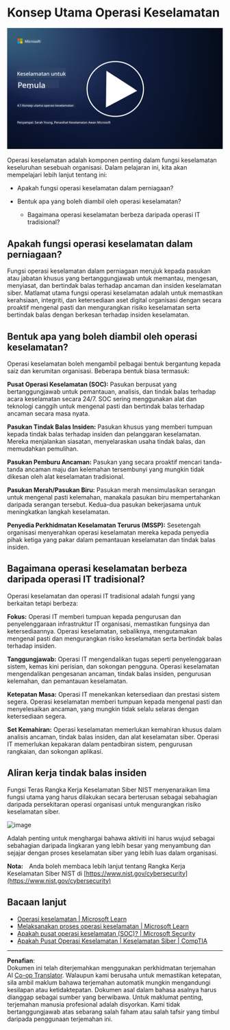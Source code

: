 <!--
CO_OP_TRANSLATOR_METADATA:
{
  "original_hash": "6a55b31df9eebf550d040cef0ef7dff3",
  "translation_date": "2025-09-04T02:04:16+00:00",
  "source_file": "4.1 SecOps key concepts.md",
  "language_code": "ms"
}
-->
# Konsep Utama Operasi Keselamatan

[![Tonton video](../../translated_images/4-1_placeholder.0123f726051a7b9662e6dfa95b10962cbe64c002cde9640da84711fd8d3df642.ms.png)](https://learn-video.azurefd.net/vod/player?id=6a1cf511-89e0-493a-8ef9-91c458200266)

Operasi keselamatan adalah komponen penting dalam fungsi keselamatan keseluruhan sesebuah organisasi. Dalam pelajaran ini, kita akan mempelajari lebih lanjut tentang ini:

 - Apakah fungsi operasi keselamatan dalam perniagaan?
   
 - Bentuk apa yang boleh diambil oleh operasi keselamatan?
   
   - Bagaimana operasi keselamatan berbeza daripada operasi IT tradisional?

## Apakah fungsi operasi keselamatan dalam perniagaan?

Fungsi operasi keselamatan dalam perniagaan merujuk kepada pasukan atau jabatan khusus yang bertanggungjawab untuk memantau, mengesan, menyiasat, dan bertindak balas terhadap ancaman dan insiden keselamatan siber. Matlamat utama fungsi operasi keselamatan adalah untuk memastikan kerahsiaan, integriti, dan ketersediaan aset digital organisasi dengan secara proaktif mengenal pasti dan mengurangkan risiko keselamatan serta bertindak balas dengan berkesan terhadap insiden keselamatan.

## Bentuk apa yang boleh diambil oleh operasi keselamatan?

Operasi keselamatan boleh mengambil pelbagai bentuk bergantung kepada saiz dan kerumitan organisasi. Beberapa bentuk biasa termasuk:

**Pusat Operasi Keselamatan (SOC):** Pasukan berpusat yang bertanggungjawab untuk pemantauan, analisis, dan tindak balas terhadap acara keselamatan secara 24/7. SOC sering menggunakan alat dan teknologi canggih untuk mengenal pasti dan bertindak balas terhadap ancaman secara masa nyata.

**Pasukan Tindak Balas Insiden:** Pasukan khusus yang memberi tumpuan kepada tindak balas terhadap insiden dan pelanggaran keselamatan. Mereka menjalankan siasatan, menyelaraskan usaha tindak balas, dan memudahkan pemulihan.

**Pasukan Pemburu Ancaman:** Pasukan yang secara proaktif mencari tanda-tanda ancaman maju dan kelemahan tersembunyi yang mungkin tidak dikesan oleh alat keselamatan tradisional.

**Pasukan Merah/Pasukan Biru:** Pasukan merah mensimulasikan serangan untuk mengenal pasti kelemahan, manakala pasukan biru mempertahankan daripada serangan tersebut. Kedua-dua pasukan bekerjasama untuk meningkatkan langkah keselamatan.

**Penyedia Perkhidmatan Keselamatan Terurus (MSSP):** Sesetengah organisasi menyerahkan operasi keselamatan mereka kepada penyedia pihak ketiga yang pakar dalam pemantauan keselamatan dan tindak balas insiden.

## Bagaimana operasi keselamatan berbeza daripada operasi IT tradisional?

Operasi keselamatan dan operasi IT tradisional adalah fungsi yang berkaitan tetapi berbeza:

**Fokus:** Operasi IT memberi tumpuan kepada pengurusan dan penyelenggaraan infrastruktur IT organisasi, memastikan fungsinya dan ketersediaannya. Operasi keselamatan, sebaliknya, mengutamakan mengenal pasti dan mengurangkan risiko keselamatan serta bertindak balas terhadap insiden.

**Tanggungjawab:** Operasi IT mengendalikan tugas seperti penyelenggaraan sistem, kemas kini perisian, dan sokongan pengguna. Operasi keselamatan mengendalikan pengesanan ancaman, tindak balas insiden, pengurusan kelemahan, dan pemantauan keselamatan.

**Ketepatan Masa:** Operasi IT menekankan ketersediaan dan prestasi sistem segera. Operasi keselamatan memberi tumpuan kepada mengenal pasti dan menyelesaikan ancaman, yang mungkin tidak selalu selaras dengan ketersediaan segera.

**Set Kemahiran:** Operasi keselamatan memerlukan kemahiran khusus dalam analisis ancaman, tindak balas insiden, dan alat keselamatan siber. Operasi IT memerlukan kepakaran dalam pentadbiran sistem, pengurusan rangkaian, dan sokongan aplikasi.

## Aliran kerja tindak balas insiden

Fungsi Teras Rangka Kerja Keselamatan Siber NIST menyenaraikan lima fungsi utama yang harus dilakukan secara berterusan sebagai sebahagian daripada persekitaran operasi organisasi untuk mengurangkan risiko keselamatan siber.

![image](https://github.com/microsoft/Security-101/assets/139931591/f6d19dce-f96e-47bd-9e0a-8019675a602d)

Adalah penting untuk menghargai bahawa aktiviti ini harus wujud sebagai sebahagian daripada lingkaran yang lebih besar yang menyambung dan sejajar dengan proses keselamatan siber yang lebih luas dalam organisasi.

**Nota:** Anda boleh membaca lebih lanjut tentang Rangka Kerja Keselamatan Siber NIST di [https://www.nist.gov/cybersecurity](https://www.nist.gov/cybersecurity)

## Bacaan lanjut

- [Operasi keselamatan | Microsoft Learn](https://learn.microsoft.com/security/operations/overview?WT.mc_id=academic-96948-sayoung)
- [Melaksanakan proses operasi keselamatan | Microsoft Learn](https://learn.microsoft.com/security/operations/?WT.mc_id=academic-96948-sayoung)
- [Apakah pusat operasi keselamatan (SOC)? | Microsoft Security](https://www.microsoft.com/security/business/security-101/what-is-a-security-operations-center-soc?WT.mc_id=academic-96948-sayoung)
- [Apakah Pusat Operasi Keselamatan | Keselamatan Siber | CompTIA](https://www.comptia.org/content/articles/what-is-a-security-operations-center)

---

**Penafian**:  
Dokumen ini telah diterjemahkan menggunakan perkhidmatan terjemahan AI [Co-op Translator](https://github.com/Azure/co-op-translator). Walaupun kami berusaha untuk memastikan ketepatan, sila ambil maklum bahawa terjemahan automatik mungkin mengandungi kesilapan atau ketidaktepatan. Dokumen asal dalam bahasa asalnya harus dianggap sebagai sumber yang berwibawa. Untuk maklumat penting, terjemahan manusia profesional adalah disyorkan. Kami tidak bertanggungjawab atas sebarang salah faham atau salah tafsir yang timbul daripada penggunaan terjemahan ini.